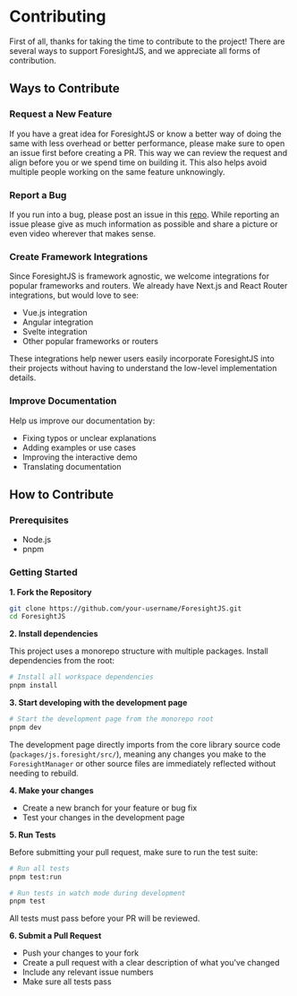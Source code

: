 # Contributing

First of all, thanks for taking the time to contribute to the project! There are several ways to support ForesightJS, and we appreciate all forms of contribution.

## Ways to Contribute

### Request a New Feature

If you have a great idea for ForesightJS or know a better way of doing the same with less overhead or better performance, please make sure to open an issue first before creating a PR. This way we can review the request and align before you or we spend time on building it. This also helps avoid multiple people working on the same feature unknowingly.

### Report a Bug

If you run into a bug, please post an issue in this [repo](https://github.com/spaansba/ForesightJS/issues/new). While reporting an issue please give as much information as possible and share a picture or even video wherever that makes sense.

### Create Framework Integrations

Since ForesightJS is framework agnostic, we welcome integrations for popular frameworks and routers. We already have Next.js and React Router integrations, but would love to see:

- Vue.js integration
- Angular integration
- Svelte integration
- Other popular frameworks or routers

These integrations help newer users easily incorporate ForesightJS into their projects without having to understand the low-level implementation details.

### Improve Documentation

Help us improve our documentation by:

- Fixing typos or unclear explanations
- Adding examples or use cases
- Improving the interactive demo
- Translating documentation

## How to Contribute

### Prerequisites

- Node.js
- pnpm

### Getting Started

**1. Fork the Repository**

```bash
git clone https://github.com/your-username/ForesightJS.git
cd ForesightJS
```

**2. Install dependencies**

This project uses a monorepo structure with multiple packages. Install dependencies from the root:

```bash
# Install all workspace dependencies
pnpm install
```

**3. Start developing with the development page**

```bash
# Start the development page from the monorepo root
pnpm dev
```

The development page directly imports from the core library source code (`packages/js.foresight/src/`), meaning any changes you make to the `ForesightManager` or other source files are immediately reflected without needing to rebuild.

**4. Make your changes**

- Create a new branch for your feature or bug fix
- Test your changes in the development page

**5. Run Tests**

Before submitting your pull request, make sure to run the test suite:

```bash
# Run all tests
pnpm test:run

# Run tests in watch mode during development
pnpm test
```

All tests must pass before your PR will be reviewed.

**6. Submit a Pull Request**

- Push your changes to your fork
- Create a pull request with a clear description of what you've changed
- Include any relevant issue numbers
- Make sure all tests pass
